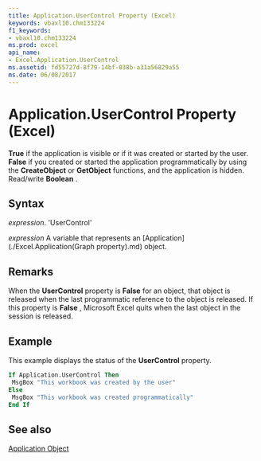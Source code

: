 ```yaml
---
title: Application.UserControl Property (Excel)
keywords: vbaxl10.chm133224
f1_keywords:
- vbaxl10.chm133224
ms.prod: excel
api_name:
- Excel.Application.UserControl
ms.assetid: fd55727d-8f79-14bf-038b-a31a56829a55
ms.date: 06/08/2017
---
```



# Application.UserControl Property (Excel)

 **True** if the application is visible or if it was created or started by the user. **False** if you created or started the application programmatically by using the **CreateObject** or **GetObject** functions, and the application is hidden. Read/write **Boolean** .


## Syntax

 _expression_. 'UserControl'

 _expression_ A variable that represents an [Application](./Excel.Application(Graph property).md) object.


## Remarks

When the  **UserControl** property is **False** for an object, that object is released when the last programmatic reference to the object is released. If this property is **False** , Microsoft Excel quits when the last object in the session is released.


## Example

This example displays the status of the  **UserControl** property.


```vb
If Application.UserControl Then 
 MsgBox "This workbook was created by the user" 
Else 
 MsgBox "This workbook was created programmatically" 
End If 

```


## See also


[Application Object](Excel.Application(objec).md)


